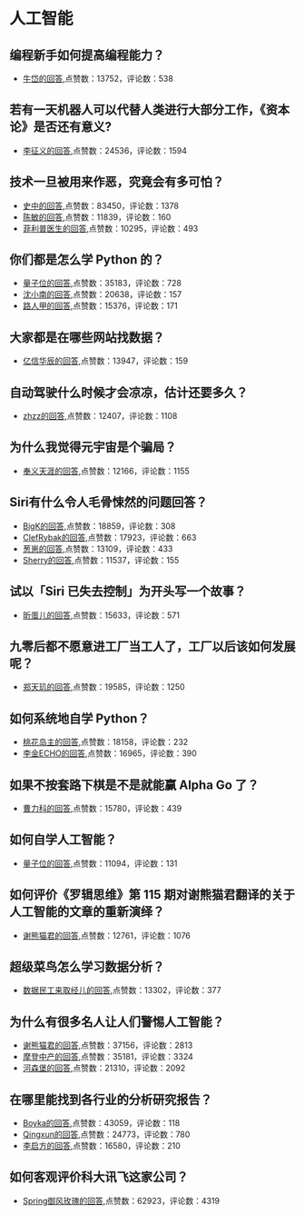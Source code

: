 #  人工智能 
## 编程新手如何提高编程能力？
- [牛岱的回答](https://www.zhihu.com/question/27574436/answer/745280697),点赞数：13752，评论数：538
## 若有一天机器人可以代替人类进行大部分工作，《资本论》是否还有意义?
- [李征义的回答](https://www.zhihu.com/question/329942312/answer/801949953),点赞数：24536，评论数：1594
## 技术一旦被用来作恶，究竟会有多可怕？
- [史中的回答](https://www.zhihu.com/question/334299183/answer/746173771),点赞数：83450，评论数：1378
- [陈敏的回答](https://www.zhihu.com/question/334299183/answer/1848715912),点赞数：11839，评论数：160
- [菲利普医生的回答](https://www.zhihu.com/question/334299183/answer/749497176),点赞数：10295，评论数：493
## 你们都是怎么学 Python 的？
- [量子位的回答](https://www.zhihu.com/question/55493026/answer/683070334),点赞数：35183，评论数：728
- [沈小南的回答](https://www.zhihu.com/question/55493026/answer/873825546),点赞数：20638，评论数：157
- [路人甲的回答](https://www.zhihu.com/question/55493026/answer/163537026),点赞数：15376，评论数：171
## 大家都是在哪些网站找数据？
- [亿信华辰的回答](https://www.zhihu.com/question/27692329/answer/1323609882),点赞数：13947，评论数：159
## 自动驾驶什么时候才会凉凉，估计还要多久？
- [zhzz的回答](https://www.zhihu.com/question/404870865/answer/1324577689),点赞数：12407，评论数：1108
## 为什么我觉得元宇宙是个骗局？
- [奉义天涯的回答](https://www.zhihu.com/question/486678291/answer/-2032209420),点赞数：12166，评论数：1155
## Siri有什么令人毛骨悚然的问题回答？
- [BigK的回答](https://www.zhihu.com/question/40582872/answer/1489203374),点赞数：18859，评论数：308
- [ClefRybak的回答](https://www.zhihu.com/question/40582872/answer/1510726619),点赞数：17923，评论数：663
- [葱崽的回答](https://www.zhihu.com/question/40582872/answer/1716038060),点赞数：13109，评论数：433
- [Sherry的回答](https://www.zhihu.com/question/40582872/answer/1432595175),点赞数：11537，评论数：155
## 试以「Siri 已失去控制」为开头写一个故事？
- [昕蛋儿的回答](https://www.zhihu.com/question/40490365/answer/87428322),点赞数：15633，评论数：571
## 九零后都不愿意进工厂当工人了，工厂以后该如何发展呢？
- [郑天玑的回答](https://www.zhihu.com/question/270005891/answer/973432571),点赞数：19585，评论数：1250
## 如何系统地自学 Python？
- [桃花岛主的回答](https://www.zhihu.com/question/29138020/answer/778840509),点赞数：18158，评论数：232
- [李金ECHO的回答](https://www.zhihu.com/question/29138020/answer/81972368),点赞数：16965，评论数：390
## 如果不按套路下棋是不是就能赢 Alpha Go 了？
- [曹力科的回答](https://www.zhihu.com/question/362237516/answer/946105616),点赞数：15780，评论数：439
## 如何自学人工智能？
- [量子位的回答](https://www.zhihu.com/question/21277368/answer/550671387),点赞数：11094，评论数：131
## 如何评价《罗辑思维》第 115 期对谢熊猫君翻译的关于人工智能的文章的重新演绎？
- [谢熊猫君的回答](https://www.zhihu.com/question/29362076/answer/44228095),点赞数：12761，评论数：1076
## 超级菜鸟怎么学习数据分析？
- [数据民工来取经儿的回答](https://www.zhihu.com/question/19755921/answer/632902676),点赞数：13302，评论数：377
## 为什么有很多名人让人们警惕人工智能？
- [谢熊猫君的回答](https://www.zhihu.com/question/27864852/answer/39007053),点赞数：37156，评论数：2813
- [摩登中产的回答](https://www.zhihu.com/question/27864852/answer/382081817),点赞数：35181，评论数：3324
- [河森堡的回答](https://www.zhihu.com/question/27864852/answer/1999759825),点赞数：21310，评论数：2092
## 在哪里能找到各行业的分析研究报告？
- [Boyka的回答](https://www.zhihu.com/question/19766160/answer/127876531),点赞数：43059，评论数：118
- [Qingxun的回答](https://www.zhihu.com/question/19766160/answer/113011414),点赞数：24773，评论数：780
- [李启方的回答](https://www.zhihu.com/question/19766160/answer/1711406770),点赞数：16580，评论数：210
## 如何客观评价科大讯飞这家公司？
- [Spring御风玫瑰的回答](https://www.zhihu.com/question/30716075/answer/802569918),点赞数：62923，评论数：4319
